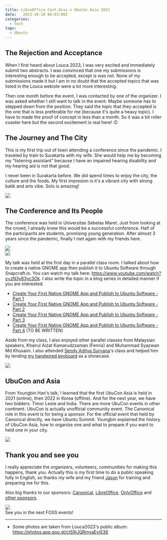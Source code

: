 ```yaml
---
title: LibreOffice Conf.Asia x UbuCon Asia 2023
date:   2023-10-18 00:03:00Z
categories:
  - Tech
tags:
  - Ubuntu
---
```


## The Rejection and Acceptance

When I first heard about Louca 2023, I was very excited and immediately submit two abstracts. I was convinced that one my submissions is interesting enough to be accepted, except is was not. None of my submissions made it but I am in no doubt that the accepted topics that was listed in the Louca webiste were a lot more interesting.

Then one month before the event, I was contacted by one of the organizer. I was asked whether I still want to talk in the event. Maybe someone has to stepped down from the position. They said the topic that they accepted is the one that is less preferable for me (because it's quite a heavy topic). I have to made the proof of concept in less than a month. So it was a bit roller coaster here but the second excitement is real here! :D

## The Journey and The City

This is my first trip out of town attending a conference since the pandemic. I traveled by train to Surakarta with my wife. She would help me by becoming my "listening assistant" because I have an impaired hearing disability and my hearing aid is not that good.

I never been in Surakarta before. We did spend times to enjoy the city, the culture and the foods. My first impresion is it's a vibrant city with strong batik and arts vibe. Solo is amazing!

<img src="/images/louca2023-solo.png"/>

## The Conference and Its People

The conference was held in Universitas Sebelas Maret. Just from looking at the crowd, I already knew this would be a successful conference. Half of the participants are students, promising young generation. After almost 3 years since the pandemic, finally I met again with my friends here.

<img src="/images/louca2023-class-2.png"/>
<br/>
<img src="/images/louca2023-class.jpeg"/>


My talk was held at the first day in a parallel class room. I talked about how to create a native GNOME app then publish it to Ubuntu Software through Snapcraft.io. You can watch my talk here: https://www.youtube.com/watch?v=zN3y83yc3Ok. I also write the topic in a blog series in detailed manner if you are interested.

- <a href="/post/2023/07/23/create-your-first-native-gnome-app-and-publish-to-ubuntu-software-part-1/">Create Your First Native GNOME App and Publish to Ubuntu Software - Part 1</a>
- <a href="/post/2023/07/23/create-your-first-native-gnome-app-and-publish-to-ubuntu-software-part-2/">Create Your First Native GNOME App and Publish to Ubuntu Software - Part 2</a>
- <a href="/post/2023/07/23/create-your-first-native-gnome-app-and-publish-to-ubuntu-software-part-3/">Create Your First Native GNOME App and Publish to Ubuntu Software - Part 3</a>
- <a href="/post/2023/07/23/create-your-first-native-gnome-app-and-publish-to-ubuntu-software-part-4/">Create Your First Native GNOME App and Publish to Ubuntu Software - Part 4</a> (TO BE WRITTEN)


Aside from my class, I also enjoyed other parallel classes from Malaysian speakers, Khairul Aizat Kamarudzzaman (Fenris) and Muhammad Syazwan Md Khusaini. I also attended <a href="https://www.sendyyeah.com/blog/2023/10/12/my-trip-to-louca-conference">Sendy Aditya Suryana</a>'s class and helped him by lending <a href="https://github.com/herpiko/unk">my handwired keyboard</a> as a showcase.

<img src="/images/louca2023-photobooth.png"/>

## UbuCon and Asia

From Youngbin Han's talk, I learned that the first UbuCon Asia is held in 2021 (online), then 2022 in Korea (offline). And for the next year, we have two bidders: Timor Leste and India. There are more UbuCon events in other continent. UbuCon is actually unofficial community event. The Canonical role in this event is for being a sponsor. For the official event that held by Canonical directly, we have Ubuntu Summit. Youngbin explained the history of UbuCon Asia, how to organize one and what to prepare if you want to held one in your city.

<img src="/images/louca2023-ubucon-asia.png"/>

## Thank you and see you

I really appreciate the organizers, volunteers, communities for making this happens, thank you. Actually this is my first time to do a public speaking fully in English, so thanks my wife and my friend <a href="https://www.linkedin.com/in/jeffersonutomo/">Jason</a> for training and preparing me for this.

Also big thanks to our sponsors: <a href="https://canonical.com/">Canonical</a>, <a href="https://www.documentfoundation.org/">LibreOffice</a>, <a href="https://www.onlyoffice.com/">OnlyOffice</a> and <a href="https://louca.id/sponsorship/">other sponsors</a>.

<img src="/images/canonical-as-sponsor.webp"/>

<br/>
See you in the next FOSS events!
<br/>
<hr/>

* Some photos are taken from Louca2023's public album: https://photos.app.goo.gl/ctS9jJQRmyaEyiS36
